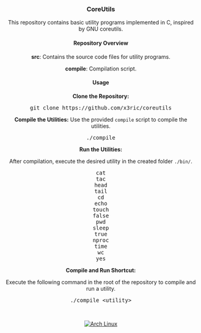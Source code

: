 <div align="center">

### **CoreUtils**

This repository contains basic utility programs implemented in C, inspired by GNU coreutils.

#### Repository Overview

**src**: Contains the source code files for utility programs.

**compile**: Compilation script.

#### Usage

**Clone the Repository:**
<pre>
git clone https://github.com/x3ric/coreutils
</pre>

**Compile the Utilities:**
Use the provided `compile` script to compile the utilities.
<pre>
./compile
</pre>

**Run the Utilities:**

After compilation, execute the desired utility in the created folder `./bin/`.

<pre>
cat
tac
head
tail
cd
echo
touch
false
pwd
sleep
true
nproc
time
wc
yes
</pre>

**Compile and Run Shortcut:**

Execute the following command in the root of the repository to compile and run a utility.

<pre>
./compile &lt;utility&gt;
</pre>

<br>
</p><a href="https://archlinux.org"><img alt="Arch Linux" src="https://img.shields.io/badge/Arch_Linux-1793D1?style=for-the-badge&logo=arch-linux&logoColor=D9E0EE&color=000000&labelColor=97A4E2"/></a><br>
